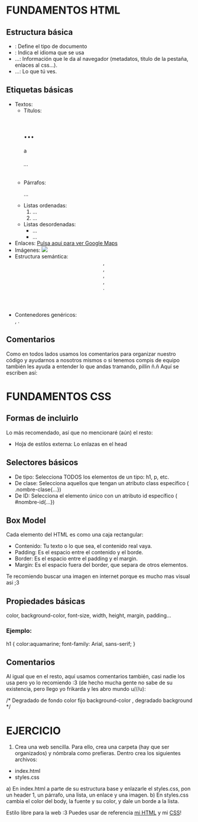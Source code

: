 # FUNDAMENTOS HTML

## Estructura básica

- <!DOCTYPE html> : Define el tipo de documento
- <html lang="es"> : Indica el idioma que se usa
- <head>...</head>: Información que le da al navegador (metadatos, titulo de la pestaña, enlaces al css...).
- <body>...</body>: Lo que tú ves.

## Etiquetas básicas

- Textos:
    - Títulos: <h1>...</h1> a <h6>...</h6>
    - Párrafos: <p>...</p>
    - Listas ordenadas: <ol> <li>...</li> <li>...</li> </ol> 
    - Listas desordenadas: <ul> <li>...</li> <li>...</li> </ul> 
- Enlaces: <a href="https://www.google.com/maps">Pulsa aqui para ver Google Maps</a>
- Imágenes: <img src="...">
- Estructura semántica: <header>, <nav>, <main>, <footer>, <section>.
- Contenedores genéricos: <div>, <span>.

## Comentarios

Como en todos lados usamos los comentarios para organizar nuestro código y ayudarnos a nosotros mismos o si tenemos compis de equipo también les ayuda a entender lo que andas tramando, pillin ñ.ñ Aquí se escriben así:

<!--Creación de nuestra primera web básica con HTML y CSS-->

# FUNDAMENTOS CSS

## Formas de incluirlo

Lo más recomendado, así que no mencionaré (aún) el resto: 

- Hoja de estilos externa: Lo enlazas en el head <link rel="stylesheet" href="estilo.css">

## Selectores básicos

- De tipo: Selecciona TODOS los elementos de un tipo: h1, p, etc.
- De clase: Selecciona aquellos que tengan un atributo class específico ( .nombre-clase{...})
- De ID: Selecciona el elemento único con un atributo id específico ( #nombre-id{...})

## Box Model

Cada elemento del HTML es como una caja rectangular:

- Contenido: Tu texto o lo que sea, el contenido real vaya.
- Padding: Es el espacio entre el contenido y el borde.
- Border: Es el espacio entre el padding y el margin.
- Margin: Es el espacio fuera del border, que separa de otros elementos.

Te recomiendo buscar una imagen en internet porque es mucho mas visual asi ;3

## Propiedades básicas

color, background-color, font-size, width, height, margin, padding... 

### Ejemplo:

h1 {
    color:aquamarine;
    font-family: Arial, sans-serif;
}

## Comentarios

Al igual que en el resto, aquí usamos comentarios también, casi nadie los usa pero yo lo recomiendo :3 (de hecho mucha gente no sabe de su existencia, pero llego yo frikarda y les abro mundo u///u):

/* Degradado de fondo
color fijo background-color , degradado background */

# EJERCICIO

1. Crea una web sencilla. Para ello, crea una carpeta (hay que ser organizados) y nómbrala como prefieras. Dentro crea los siguientes archivos:
- index.html
- styles.css

a) En index.html a parte de su estructura base y enlazarle el styles.css, pon un header 1, un párrafo, una lista, un enlace y una imagen. 
b) En styles.css cambia el color del body, la fuente y su color, y dale un borde a la lista.

Estilo libre para la web :3 Puedes usar de referencia [mi HTML](../1.%20PrimeraWeb/1.%20PrimeraWeb/PrimeraWeb.html) y mi [CSS](../1.%20PrimeraWeb/1.%20PrimeraWeb/estilo.css)!